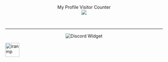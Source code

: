 <p align="center"> 
  My Profile Visitor Counter<br>
  <img src="https://profile-counter.glitch.me/mahyarsamali/count.svg" />
</p>

<br>
<hr>

<p align="center">
    <img src="https://discord.c99.nl/widget/theme-1/998143234758946828.png" alt="Discord Widget">
</p>


<a href="http://ir-mp.ir/" target="_blank">
  <img src="https://s33.picofile.com/file/8483551892/New_Pr2oject_7.png" alt="iranmp" width="45" height="45" />
</a>
